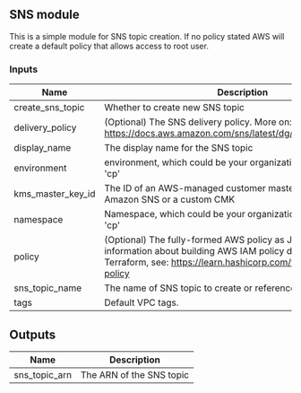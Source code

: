 ## SNS module

This is a simple module for SNS topic creation. If no policy stated AWS will create a default policy that allows access to root user.

### Inputs

| Name | Description | Type | Default | Required |
|------|-------------|------|---------|:--------:|
| create\_sns\_topic | Whether to create new SNS topic | `bool` | `true` | no |
| delivery\_policy | (Optional) The SNS delivery policy. More on: https://docs.aws.amazon.com/sns/latest/dg/DeliveryPolicies.html | `string` | `""` | no |
| display\_name | The display name for the SNS topic | `string` | `""` | yes |
| environment | environment, which could be your organization name, e.g. 'eg' or 'cp' | `string` | `""` | no |
| kms\_master\_key\_id | The ID of an AWS-managed customer master key (CMK) for Amazon SNS or a custom CMK | `string` | `""` | no |
| namespace | Namespace, which could be your organization name, e.g. 'eg' or 'cp' | `string` | `""` | no |
| policy | (Optional) The fully-formed AWS policy as JSON. For more information about building AWS IAM policy documents with Terraform, see: https://learn.hashicorp.com/terraform/aws/iam-policy | `string` | `""` | no |
| sns\_topic\_name | The name of SNS topic to create or reference | `string` | `""` | yes |
| tags | Default VPC tags. | `map(string)` | `{}` | no |

## Outputs

| Name | Description |
|------|-------------|
| sns\_topic\_arn | The ARN of the SNS topic |

